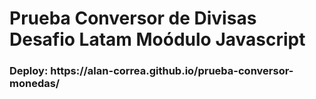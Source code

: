 <h1>Prueba Conversor de Divisas Desafio Latam Moódulo Javascript</h1>

<h3>Deploy: https://alan-correa.github.io/prueba-conversor-monedas/</h3>

